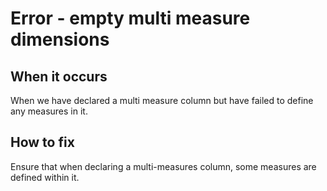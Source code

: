 # Error - empty multi measure dimensions

## When it occurs

When we have declared a multi measure column but have failed to define any measures in it.

## How to fix

Ensure that when declaring a multi-measures column, some measures are defined within it.

<!-- TODO: Link to somewhere which helps the user define measures. -->